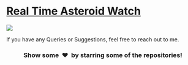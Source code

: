 # [Real Time Asteroid Watch]()

![](https://cdn.hashnode.com/res/hashnode/image/upload/v1627666212328/UO--t0wf8.png?w=1600&h=840&fit=crop&crop=entropy&auto=compress)

If you have any Queries or Suggestions, feel free to reach out to me.

<h3 align="center">Show some &nbsp;❤️&nbsp; by starring some of the repositories!</h3>
